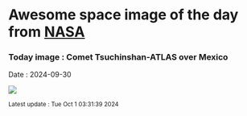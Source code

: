 
# Awesome space image of the day from [NASA](https://api.nasa.gov/)

### Today image : Comet Tsuchinshan-ATLAS over Mexico
Date : 2024-09-30

![](https://apod.nasa.gov/apod/image/2409/CometA3_Korona_1080.jpg)

<small>Latest update : Tue Oct  1 03:31:39 2024</small>
        